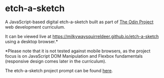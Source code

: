 # etch-a-sketch

A JavaScript-based digital etch-a-sketch built as part of [The Odin Project](https://www.theodinproject.com/paths/foundations/courses/foundations) web development curriculum.

It can be viewed live at https://milkywaysquirreldeer.github.io/etch-a-sketch using a desktop browser.*

*Please note that it is not tested against mobile browsers, as the project focus is on JavaScript DOM Manipulation and Flexbox fundamentals (responsive design comes later in the curriculum).

The etch-a-sketch project prompt can be found [here](https://www.theodinproject.com/lessons/foundations-etch-a-sketch).
